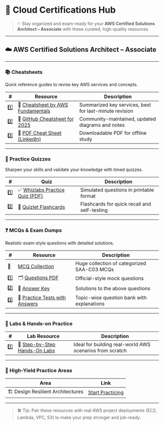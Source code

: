 # 🌱 Cloud Certifications Hub

> ✨ Stay organized and exam-ready for your **AWS Certified Solutions Architect – Associate** with these curated, high-quality resources.

---

## ☁️ AWS Certified Solutions Architect – Associate

---

### 📚 Cheatsheets
Quick reference guides to revise key AWS services and concepts.

| # | Resource | Description |
|--|----------|-------------|
| 1️⃣ | 📘 [Cheatsheet by AWS Fundamentals](https://awsfundamentals.com/blog/solutions-architect-associate-exam-cheat-sheet) | Summarized key services, best for last-minute revision |
| 2️⃣ | 📝 [GitHub Cheatsheet for 2025](https://github.com/sv222/AWS-Solutions-Architect-Associate-Exam-2025) | Community-maintained, updated diagrams and notes |
| 3️⃣ | 📄 [PDF Cheat Sheet (LinkedIn)](https://media.licdn.com/dms/document/media/v2/D4D1FAQEG38GDMFxpKw/feedshare-document-pdf-analyzed/B4DZTr6.bfHwAY-/0/1739124900921?e=1750896000&v=beta&t=iKiTdgYiWcJU2Vt4unQUKULqzE4Udrn3yOwQzyMdRjY) | Downloadable PDF for offline study |

---

### 🧠 Practice Quizzes
Sharpen your skills and validate your knowledge with timed quizzes.

| # | Quiz | Description |
|--|------|-------------|
| 1️⃣ | ✅ [Whizlabs Practice Quiz (PDF)](https://media.licdn.com/dms/document/media/v2/D4D1FAQEG38GDMFxpKw/feedshare-document-pdf-analyzed/B4DZTr6.bfHwAY-/0/1739124900921?e=1750896000&v=beta&t=iKiTdgYiWcJU2Vt4unQUKULqzE4Udrn3yOwQzyMdRjY) | Simulated questions in printable format |
| 2️⃣ | 🧩 [Quizlet Flashcards](https://quizlet.com/123620854/aws-solutions-architect-associate-test-questions-flash-cards/) | Flashcards for quick recall and self-testing |

---

### ❓ MCQs & Exam Dumps
Realistic exam-style questions with detailed solutions.

| # | Resource | Description |
|--|----------|-------------|
| 🔗 | [MCQ Collection](https://certyiq.com/papers/amazon/aws-certified-solutions-architect-associate-saa-c03/1) | Huge collection of categorized SAA-C03 MCQs |
| 1️⃣ | 🗂️ [Questions PDF](https://github.com/Iamrushabhshahh/AWS-Certified-Solutions-Architect-Associate-SAA-C03-Exam-Dump-With-Solution/blob/main/AWS%20Certified%20Solutions%20Architect%20Associate%20SAA-C03.pdf) | Official-style mock questions |
| 2️⃣ | 📜 [Answer Key](https://github.com/Iamrushabhshahh/AWS-Certified-Solutions-Architect-Associate-SAA-C03-Exam-Dump-With-Solution/blob/main/AWS%20SAA-03%20Solution.txt) | Solutions to the above questions |
| 3️⃣ | 📘 [Practice Tests with Answers](https://github.com/Ditectrev/AWS-Certified-Solutions-Architect-Associate-SAA-C03-Practice-Tests-Exams-Questions-Answers?tab=readme-ov-file#which-set-of-amazon-s3-features-helps-to-prevent-and-recover-from-accidental-data-loss) | Topic-wise question bank with explanations |

---

### 🔬 Labs & Hands-on Practice

| # | Lab Resource | Description |
|--|--------------|-------------|
| 1️⃣ | 🧪 [Step-by-Step Hands-On Labs](https://k21academy.com/amazon-web-services/aws-certified-solution-architect-associate-saa-c02-step-by-step-activity-guides-hands-on-labs/#Athena_is_easy_to_use_which_points_to_your_data_in_S3_defines_the_schema_and_starts_querying_using_SQL_Mostly_the_results_are_delivered_within_seconds_which_makes_it_easy_for_everyone_with_SQL_skills_to_quickly_analyze_large_scale_datasets) | Ideal for building real-world AWS scenarios from scratch |

---

### 🎯 High-Yield Practice Areas

| Area | Link |
|------|------|
| 🏗️ Design Resilient Architectures | [Start Practicing](https://easy-prep.org/aws-solutions-architect-associate-exam-questions/design-resilient-architectures-practice-test#level-1) |

---

> 🛠 Tip: Pair these resources with real AWS project deployments (EC2, Lambda, VPC, S3) to make your prep stronger and job-ready.
